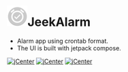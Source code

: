 # ![](https://github.com/tifish/JeekAlarm/blob/master/app/src/main/res/mipmap-mdpi/ic_launcher_round.png)JeekAlarm

* Alarm app using crontab format.
* The UI is built with jetpack compose.

[![jCenter](https://img.shields.io/badge/Apache-2.0-green.svg)](https://github.com/tifish/JeekAlarm/blob/master/LICENSE)
[![jCenter](https://img.shields.io/badge/Compose-dev07-green.svg)](https://developer.android.com/jetpack/compose)
[![jCenter](https://img.shields.io/badge/Kotlin-1.3.71-green.svg)](https://kotlinlang.org/)
